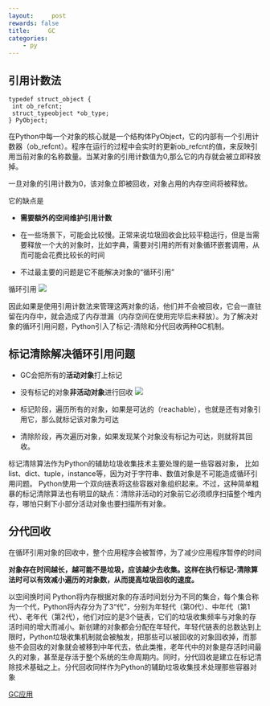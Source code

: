 ```yaml
---
layout:     post
rewards: false
title:     GC
categories:
    - py
---
```


## 引用计数法
```cython
typedef struct_object {
 int ob_refcnt;
 struct_typeobject *ob_type;
} PyObject;
```

在Python中每一个对象的核心就是一个结构体PyObject，它的内部有一个引用计数器（ob_refcnt）。程序在运行的过程中会实时的更新ob_refcnt的值，来反映引用当前对象的名称数量。当某对象的引用计数值为0,那么它的内存就会被立即释放掉。



一旦对象的引用计数为0，该对象立即被回收，对象占用的内存空间将被释放。

它的缺点是

- **需要额外的空间维护引用计数**
- 在一些场景下，可能会比较慢。正常来说垃圾回收会比较平稳运行，但是当需要释放一个大的对象时，比如字典，需要对引用的所有对象循环嵌套调用，从而可能会花费比较长的时间

- 不过最主要的问题是它不能解决对象的“循环引用”

循环引用
![](https://cdn.jsdelivr.net/gh/631068264/img/006tNbRwgy1fud3w978elj31kg0iq40h.jpg)

因此如果是使用引用计数法来管理这两对象的话，他们并不会被回收，它会一直驻留在内存中，就会造成了内存泄漏（内存空间在使用完毕后未释放）。为了解决对象的循环引用问题，Python引入了标记-清除和分代回收两种GC机制。


## 标记清除解决循环引用问题
- GC会把所有的**活动对象**打上标记
- 没有标记的对象**非活动对象**进行回收
![](https://cdn.jsdelivr.net/gh/631068264/img/006tNbRwgy1fud3woxkfhj31jg0tqabx.jpg)



- 标记阶段，遍历所有的对象，如果是可达的（reachable），也就是还有对象引用它，那么就标记该对象为可达
- 清除阶段，再次遍历对象，如果发现某个对象没有标记为可达，则就将其回收。



标记清除算法作为Python的辅助垃圾收集技术主要处理的是一些容器对象，
比如list、dict、tuple，instance等，因为对于字符串、数值对象是不可能造成循环引用问题。
Python使用一个双向链表将这些容器对象组织起来。不过，这种简单粗暴的标记清除算法也有明显的缺点：清除非活动的对象前它必须顺序扫描整个堆内存，哪怕只剩下小部分活动对象也要扫描所有对象。

## 分代回收

在循环引用对象的回收中，整个应用程序会被暂停，为了减少应用程序暂停的时间

**对象存在时间越长，越可能不是垃圾，应该越少去收集。这样在执行标记-清除算法时可以有效减小遍历的对象数，从而提高垃圾回收的速度。**

以空间换时间
Python将内存根据对象的存活时间划分为不同的集合，每个集合称为一个代，Python将内存分为了3“代”，分别为年轻代（第0代）、中年代（第1代）、老年代（第2代），他们对应的是3个链表，它们的垃圾收集频率与对象的存活时间的增大而减小。新创建的对象都会分配在年轻代，年轻代链表的总数达到上限时，Python垃圾收集机制就会被触发，把那些可以被回收的对象回收掉，而那些不会回收的对象就会被移到中年代去，依此类推，老年代中的对象是存活时间最久的对象，甚至是存活于整个系统的生命周期内。同时，分代回收是建立在标记清除技术基础之上。分代回收同样作为Python的辅助垃圾收集技术处理那些容器对象

[GC应用](https://www.cnblogs.com/Xjng/p/5128269.html)




